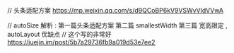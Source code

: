 // 头条适配方案
https://mp.weixin.qq.com/s/d9QCoBP6kV9VSWvVldVVwA

// autoSize 解析 : 第一篇头条适配方案 第二篇 smallestWidth 第三篇 宽高限定 , autoLayout 优缺点   // 这个写的非常好
https://juejin.im/post/5b7a29736fb9a019d53e7ee2
